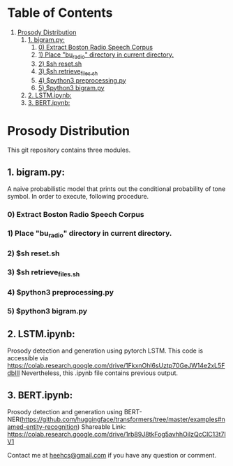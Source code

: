 
# Table of Contents

1.  [Prosody Distribution](#org09503da)
    1.  [1. bigram.py:](#org3e4dd2d)
        1.  [0) Extract Boston Radio Speech Corpus](#org0552386)
        2.  [1) Place "bu<sub>radio</sub>" directory in current directory.](#org6e51263)
        3.  [2) $sh reset.sh](#org0a77f7f)
        4.  [3) $sh retrieve<sub>files.sh</sub>](#org88627fb)
        5.  [4) $python3 preprocessing.py](#org652a53a)
        6.  [5) $python3 bigram.py](#org89e32d8)
    2.  [2. LSTM.ipynb:](#org3017c8c)
    3.  [3. BERT.ipynb:](#org63286e9)


<a id="org09503da"></a>

# Prosody Distribution

This git repository contains three modules.


<a id="org3e4dd2d"></a>

## 1. bigram.py:

A naive probabilistic model that prints out the conditional probability of tone
symbol. In order to execute, following procedure.


<a id="org0552386"></a>

### 0) Extract Boston Radio Speech Corpus


<a id="org6e51263"></a>

### 1) Place "bu<sub>radio</sub>" directory in current directory.


<a id="org0a77f7f"></a>

### 2) $sh reset.sh


<a id="org88627fb"></a>

### 3) $sh retrieve<sub>files.sh</sub>


<a id="org652a53a"></a>

### 4) $python3 preprocessing.py


<a id="org89e32d8"></a>

### 5) $python3 bigram.py


<a id="org3017c8c"></a>

## 2. LSTM.ipynb:

Prosody detection and generation using pytorch LSTM. 
This code is accessible via <https://colab.research.google.com/drive/1FkxnOhl6sUztp70GeJW14e2xL5FdbIII>
Nevertheless, this .ipynb file contains previous output.


<a id="org63286e9"></a>

## 3. BERT.ipynb:

Prosody detection and generation using
BERT-NER(<https://github.com/huggingface/transformers/tree/master/examples#named-entity-recognition>)
Shareable Link: <https://colab.research.google.com/drive/1rb89J8tkFog5avhhOiIzQcClC13t7lV1>

Contact me at heehcs@gmail.com if you have any question or comment.


